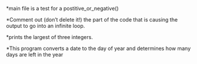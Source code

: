 *main file is a test for a postitive_or_negative()

*Comment out (don’t delete it!) the part of the code that is causing the output to go into an infinite loop.

*prints the largest of three integers.

*This program converts a date to the day of year and determines how many days are left in the year
